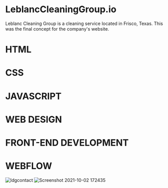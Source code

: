 # LeblancCleaningGroup.io
Leblanc Cleaning Group is a cleaning service located in Frisco, Texas. 
This was the final concept for the company's website. 

# HTML 
# CSS
# JAVASCRIPT 
# WEB DESIGN 
# FRONT-END DEVELOPMENT 
# WEBFLOW 



![ldgcontact](https://user-images.githubusercontent.com/78777206/135733219-28233c75-8649-4dbe-b747-2b517736da41.png)
![Screenshot 2021-10-02 172435](https://user-images.githubusercontent.com/78777206/135733260-7aa8110d-be6d-44f5-87a7-56efbf652eb5.png)
